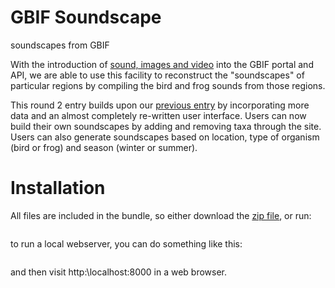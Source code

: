 # GBIF Soundscape
soundscapes from GBIF

With the introduction of [sound, images and video](http://gbif.blogspot.com.au/2014/05/multimedia-in-gbif.html) into the GBIF portal and API, we are able to use this facility to reconstruct the "soundscapes" of particular regions by compiling the bird and frog sounds from those regions.

This round 2 entry builds upon our [previous entry](http://devpost.com/software/gbif-soundscape) by incorporating more data and an almost completely re-written user interface. Users can now build their own soundscapes by adding and removing taxa through the site. Users can also generate soundscapes based on location, type of organism (bird or frog) and season (winter or summer).

# Installation
All files are included in the bundle, so either download the [zip file](https://github.com/peterneish/gbif-soundscape/archive/master.zip), or run:

```git clone https://github.com/peterneish/gbif-soundscape.git
```

to run a local webserver, you can do something like this:
``` python -m SimpleHTTPServer 8000
```
and then visit http:\\localhost:8000 in a web browser.
